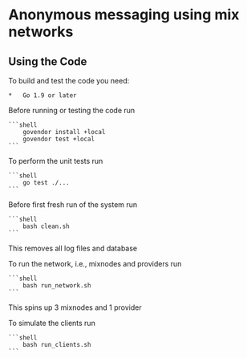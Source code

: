 # Anonymous messaging using mix networks
## Using the Code
To build and test the code you need:

    *   Go 1.9 or later

Before running or testing the code run 
    
    ```shell
        govendor install +local
        govendor test +local
    ```
    
To perform the unit tests run 

    ```shell
        go test ./...
    ```
    
Before first fresh run of the system run 
    
    ```shell
        bash clean.sh
    ```
This removes all log files and database

To run the network, i.e., mixnodes and providers run

    ```shell
        bash run_network.sh
    ```    
This spins up 3 mixnodes and 1 provider

To simulate the clients run

    ```shell
        bash run_clients.sh
    ```     
